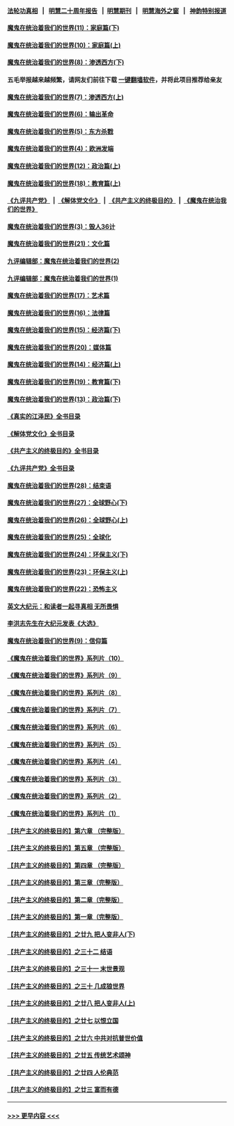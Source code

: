 #### [法轮功真相](https://github.com/gfw-breaker/truth/blob/master/README.md?t=0) &nbsp;&nbsp;|&nbsp;&nbsp; [明慧二十周年报告](https://github.com/gfw-breaker/mh-reports/blob/master/README.md?t=0) &nbsp;&nbsp;|&nbsp;&nbsp;[明慧期刊](https://github.com/gfw-breaker/mh-qikan) &nbsp;&nbsp;|&nbsp;&nbsp; [明慧海外之窗](https://github.com/gfw-breaker/mh-news/blob/master/README.md?t=0) &nbsp;&nbsp;|&nbsp;&nbsp; [神韵特别报道](https://github.com/gfw-breaker/mh-news/blob/master/shenyun.md?t=0)
#### [魔鬼在统治着我们的世界(11)：家庭篇(下)](../pages/nsc422/n10440961.md?t=12261243) 
#### [魔鬼在统治着我们的世界(10)：家庭篇(上)](../pages/nsc422/n10435448.md?t=12261243) 
#### [魔鬼在统治着我们的世界(8)：渗透西方(下)](../pages/nsc422/n10429603.md?t=12261243) 
#### 五毛举报越来越频繁，请网友们前往下载 [一键翻墙软件](https://github.com/gfw-breaker/ssr-accounts)，并将此项目推荐给亲友
#### [魔鬼在统治着我们的世界(7)：渗透西方(上)](../pages/nsc422/n10426013.md?t=12261243) 
#### [魔鬼在统治着我们的世界(6)：输出革命](../pages/nsc422/n10421536.md?t=12261243) 
#### [魔鬼在统治着我们的世界(5)：东方杀戮](../pages/nsc422/n10417707.md?t=12261243) 
#### [魔鬼在统治着我们的世界(4)：欧洲发端](../pages/nsc422/n10414890.md?t=12261243) 
#### [魔鬼在统治着我们的世界(12)：政治篇(上)](../pages/nsc422/n10444576.md?t=12261243) 
#### [魔鬼在统治着我们的世界(18)：教育篇(上)](../pages/nsc422/n10526970.md?t=12261243) 
#### [《九评共产党》](https://github.com/begood0513/9ping.md/blob/master/README.md) &nbsp;|&nbsp; [《解体党文化》](../../../../jtdwh.md/blob/master/README.md)  &nbsp;|&nbsp; [《共产主义的终极目的》](../../../../gczydzjmd.md/blob/master/README.md) &nbsp;|&nbsp; [《魔鬼在统治我们的世界》](../../../../mgztzwmdsj.md/blob/master/README.md) 
#### [魔鬼在统治着我们的世界(3)：毁人36计](../pages/nsc422/n10411583.md?t=12261243) 
#### [魔鬼在统治着我们的世界(21)：文化篇](../pages/nsc422/n10597706.md?t=12261243) 
#### [九评编辑部：魔鬼在统治着我们的世界(2)](../pages/nsc422/n10410036.md?t=12261243) 
#### [九评编辑部：魔鬼在统治着我们的世界(1)](../pages/nsc422/n10406825.md?t=12261243) 
#### [魔鬼在统治着我们的世界(17)：艺术篇](../pages/nsc422/n10499093.md?t=12261243) 
#### [魔鬼在统治着我们的世界(16)：法律篇](../pages/nsc422/n10485969.md?t=12261243) 
#### [魔鬼在统治着我们的世界(15)：经济篇(下)](../pages/nsc422/n10469975.md?t=12261243) 
#### [魔鬼在统治着我们的世界(20)：媒体篇](../pages/nsc422/n10586579.md?t=12261243) 
#### [魔鬼在统治着我们的世界(14)：经济篇(上)](../pages/nsc422/n10457370.md?t=12261243) 
#### [魔鬼在统治着我们的世界(19)：教育篇(下)](../pages/nsc422/n10564808.md?t=12261243) 
#### [魔鬼在统治着我们的世界(13)：政治篇(下)](../pages/nsc422/n10448270.md?t=12261243) 
#### [《真实的江泽民》全书目录](../pages/nsc422/n13721399.md?t=12261243) 
#### [《解体党文化》全书目录](../pages/nsc422/n13721157.md?t=12261243) 
#### [《共产主义的终极目的》全书目录](../pages/nsc422/n13721048.md?t=12261243) 
#### [《九评共产党》全书目录](../pages/nsc422/n13708085.md?t=12261243) 
#### [魔鬼在统治着我们的世界(28)：结束语](../pages/nsc422/n10936246.md?t=12261243) 
#### [魔鬼在统治着我们的世界(27)：全球野心(下)](../pages/nsc422/n10928319.md?t=12261243) 
#### [魔鬼在统治着我们的世界(26)：全球野心(上)](../pages/nsc422/n10900318.md?t=12261243) 
#### [魔鬼在统治着我们的世界(25)：全球化](../pages/nsc422/n10788205.md?t=12261243) 
#### [魔鬼在统治着我们的世界(24)：环保主义(下)](../pages/nsc422/n10695307.md?t=12261243) 
#### [魔鬼在统治着我们的世界(23)：环保主义(上)](../pages/nsc422/n10688613.md?t=12261243) 
#### [魔鬼在统治着我们的世界(22)：恐怖主义](../pages/nsc422/n10614727.md?t=12261243) 
#### [英文大纪元：和读者一起寻真相 无所畏惧](../pages/nsc422/n12542027.md?t=12261243) 
#### [李洪志先生在大纪元发表《大选》](../pages/nsc422/n12534746.md?t=12261243) 
#### [魔鬼在统治着我们的世界(9)：信仰篇](../pages/nsc422/n10432159.md?t=12261243) 
#### [《魔鬼在统治着我们的世界》系列片（10）](../pages/nsc422/n12292670.md?t=12261243) 
#### [《魔鬼在统治着我们的世界》系列片（9）](../pages/nsc422/n12290859.md?t=12261243) 
#### [《魔鬼在统治着我们的世界》系列片（8）](../pages/nsc422/n12287445.md?t=12261243) 
#### [《魔鬼在统治着我们的世界》系列片（7）](../pages/nsc422/n12283425.md?t=12261243) 
#### [《魔鬼在统治着我们的世界》系列片（6）](../pages/nsc422/n12282314.md?t=12261243) 
#### [《魔鬼在统治着我们的世界》系列片（5）](../pages/nsc422/n12281419.md?t=12261243) 
#### [《魔鬼在统治着我们的世界》系列片（4）](../pages/nsc422/n12274024.md?t=12261243) 
#### [《魔鬼在统治着我们的世界》系列片（3）](../pages/nsc422/n12271322.md?t=12261243) 
#### [《魔鬼在统治着我们的世界》系列片（2）](../pages/nsc422/n12269049.md?t=12261243) 
#### [《魔鬼在统治着我们的世界》系列片（1）](../pages/nsc422/n12267575.md?t=12261243) 
#### [【共产主义的终极目的】第六章 （完整版）](../pages/nsc422/n11428913.md?t=12261243) 
#### [【共产主义的终极目的】第五章 （完整版）](../pages/nsc422/n11428912.md?t=12261243) 
#### [【共产主义的终极目的】第四章 （完整版）](../pages/nsc422/n11428907.md?t=12261243) 
#### [【共产主义的终极目的】第三章（完整版）](../pages/nsc422/n11428848.md?t=12261243) 
#### [【共产主义的终极目的】第二章（完整版）](../pages/nsc422/n11428831.md?t=12261243) 
#### [【共产主义的终极目的】第一章（完整版）](../pages/nsc422/n11417651.md?t=12261243) 
#### [【共产主义的终极目的】之廿九 把人变非人(下)](../pages/nsc422/n11344140.md?t=12261243) 
#### [【共产主义的终极目的】之三十二 结语](../pages/nsc422/n11360535.md?t=12261243) 
#### [【共产主义的终极目的】之三十一 末世景观](../pages/nsc422/n11351129.md?t=12261243) 
#### [【共产主义的终极目的】之三十 几成狼世界](../pages/nsc422/n11348280.md?t=12261243) 
#### [【共产主义的终极目的】之廿八 把人变非人(上)](../pages/nsc422/n11340492.md?t=12261243) 
#### [【共产主义的终极目的】之廿七 以恨立国](../pages/nsc422/n11336944.md?t=12261243) 
#### [【共产主义的终极目的】之廿六 中共对抗普世价值](../pages/nsc422/n11324785.md?t=12261243) 
#### [【共产主义的终极目的】之廿五 传统艺术颂神](../pages/nsc422/n11296396.md?t=12261243) 
#### [【共产主义的终极目的】之廿四 人伦典范](../pages/nsc422/n11296397.md?t=12261243) 
#### [【共产主义的终极目的】之廿三 富而有德](../pages/nsc422/n11283598.md?t=12261243) 

----
#### [ >>> 更早内容 <<< ](../indexes/nsc422-earlier.md)
